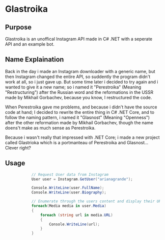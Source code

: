 # Glastroika

## Purpose
Glastroika is an unoffical Instagram API made in C# .NET with a seperate API and an example bot.

## Name Explaination
Back in the day i made an Instagram downloader with a generic name, but then Instagram changed the entire API, so suddently the program didn't work at all, so i just gave up.
But some time later i decided to try again and i wanted to give it a new name; so i named it "Perestroika" (Meaning "Restructuring") after the Russian word and the reformations in the USSR made by Mikhail Gorbachev, because you know, I restructured the code.

When Perestroika gave me problems, and because i didn't have the source code at hand; I decided to rewrite the entire thing in C# .NET Core, and to follow the naming pattern, i named it "Glasnost" (Meaning "Openness") after the other reformation made by Mikhail Gorbachev, though the name doens't make as much sense as Perestroika.

Because i wasn't really that impressed with .NET Core; i made a new project called Glastrioka which is a portmanteau of Perestroika and Glasnost... Clever right?

## Usage
```csharp
            // Request User data from Instagram
            User user = Instagram.GetUser("arianagrande");

            Console.WriteLine(user.FullName);
            Console.WriteLine(user.Biography);

            // Enumerate through the users content and display their URL.
            foreach(Media media in user.Media)
            {
                foreach (string url in media.URL)
                {
                    Console.WriteLine(url);
                }
            }
```
